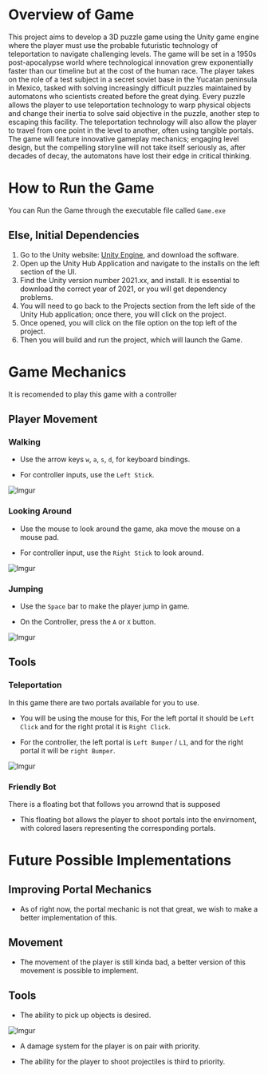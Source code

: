 # Overview of Game
This project aims to develop a 3D puzzle game using the Unity game engine where the
player must use the probable futuristic technology of teleportation to navigate challenging levels.
The game will be set in a 1950s post-apocalypse world where technological innovation grew
exponentially faster than our timeline but at the cost of the human race. The player takes on the
role of a test subject in a secret soviet base in the Yucatan peninsula in Mexico, tasked with
solving increasingly difficult puzzles maintained by automatons who scientists created before
the great dying. Every puzzle allows the player to use teleportation technology to warp physical
objects and change their inertia to solve said objective in the puzzle, another step to escaping
this facility. The teleportation technology will also allow the player to travel from one point in the
level to another, often using tangible portals. The game will feature innovative gameplay
mechanics; engaging level design, but the compelling storyline will not take itself seriously as,
after decades of decay, the automatons have lost their edge in critical thinking.

# How to Run the Game

You can Run the Game through the executable file called `Game.exe`

## Else, Initial Dependencies
1. Go to the Unity website: [Unity Engine](https://unity.com/download ), and download the software.
2. Open up the Unity Hub Application and navigate to the installs on the left section of the UI.
3. Find the Unity version number 2021.xx, and install. It is essential to download the correct year of 2021, or you will get dependency problems.
4. You will need to go back to the Projects section from the left side of the Unity Hub application; once there, you will click on the project.
5. Once opened, you will click on the file option on the top left of the project.
6. Then you will build and run the project, which will launch the Game.

# Game Mechanics

It is recomended to play this game with a controller

## Player Movement

### Walking
 
- Use the arrow keys `w`, `a`, `s`, `d`, for keyboard bindings.

- For controller inputs, use the `Left Stick`.

![Imgur](https://imgur.com/gqDf1T5.gif)

### Looking Around

- Use the mouse to look around the game, aka move the mouse on a mouse pad.

- For controller input, use the `Right Stick` to look around.

![Imgur](https://imgur.com/00Kc5PT.gif)

### Jumping

- Use the `Space` bar to make the player jump in game.

- On the Controller, press the `A` or `X` button.

![Imgur](https://imgur.com/aboDw6O.gif)

## Tools

### Teleportation

In this game there are two portals available for you to use.

- You will be using the mouse for this, For the left portal it should be `Left Click` and for the right protal it is `Right Click`.

- For the controller, the left portal is `Left Bumper` / `L1`, and for the right portal it will be `right Bumper`.

![Imgur](https://imgur.com/zXb4rM0.gif)

### Friendly Bot

There is a floating bot that follows you arrownd that is supposed

- This floating bot allows the player to shoot portals into the envirnoment, with colored lasers representing the corresponding portals.

# Future Possible Implementations

## Improving Portal Mechanics

- As of right now, the portal mechanic is not that great, we wish to make a better implementation of this.

## Movement

- The movement of the player is still kinda bad, a better version of this movement is possible to implement.

## Tools

- The ability to pick up objects is desired.

![Imgur](https://imgur.com/4nM95Hn.gif)

- A damage system for the player is on pair with priority.

- The ability for the player to shoot projectiles is third to priority.
